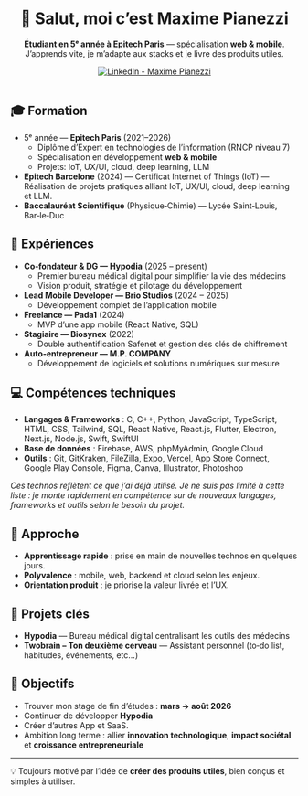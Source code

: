 <div align="center">
  
  <h1>👋 Salut, moi c’est Maxime Pianezzi</h1>
  
  <p><strong>Étudiant en 5ᵉ année à Epitech Paris</strong> — spécialisation <strong>web & mobile</strong>. J’apprends vite, je m’adapte aux stacks et je livre des produits utiles.</p>
  
  <a href="https://www.linkedin.com/in/maxime-pianezzi-bb144522b/">
    <img alt="LinkedIn - Maxime Pianezzi" src="https://img.shields.io/badge/LinkedIn-Maxime%20Pianezzi-0A66C2?style=for-the-badge&logo=linkedin&logoColor=white" />
  </a>
  
  <br/>
  <br/>
</div>

## 🎓 Formation

- 5ᵉ année — <strong>Epitech Paris</strong> (2021–2026)
  - Diplôme d’Expert en technologies de l’information (RNCP niveau 7)
  - Spécialisation en développement <strong>web & mobile</strong>
  - Projets: IoT, UX/UI, cloud, deep learning, LLM
- <strong>Epitech Barcelone</strong> (2024) — Certificat Internet of Things (IoT) — Réalisation de projets pratiques alliant IoT, UX/UI, cloud, deep learning et LLM.
- <strong>Baccalauréat Scientifique</strong> (Physique‑Chimie) — Lycée Saint‑Louis, Bar‑le‑Duc

## 💼 Expériences

- <strong>Co‑fondateur & DG — Hypodia</strong> (2025 – présent)
  - Premier bureau médical digital pour simplifier la vie des médecins
  - Vision produit, stratégie et pilotage du développement
- <strong>Lead Mobile Developer — Brio Studios</strong> (2024 – 2025)
  - Développement complet de l’application mobile
- <strong>Freelance — Pada1</strong> (2024)
  - MVP d’une app mobile (React Native, SQL)
- <strong>Stagiaire — Biosynex</strong> (2022)
  - Double authentification Safenet et gestion des clés de chiffrement
- <strong>Auto‑entrepreneur — M.P. COMPANY</strong>
  - Développement de logiciels et solutions numériques sur mesure

## 💻 Compétences techniques

- <strong>Langages & Frameworks</strong> : C, C++, Python, JavaScript, TypeScript, HTML, CSS, Tailwind, SQL, React Native, React.js, Flutter, Electron, Next.js, Node.js, Swift, SwiftUI
- <strong>Base de données</strong> : Firebase, AWS, phpMyAdmin, Google Cloud
- <strong>Outils</strong> : Git, GitKraken, FileZilla, Expo, Vercel, App Store Connect, Google Play Console, Figma, Canva, Illustrator, Photoshop

<p><em>Ces technos reflètent ce que j’ai déjà utilisé. Je ne suis pas limité à cette liste : je monte rapidement en compétence sur de nouveaux langages, frameworks et outils selon le besoin du projet.</em></p>

## 🧠 Approche

- <strong>Apprentissage rapide</strong> : prise en main de nouvelles technos en quelques jours.
- <strong>Polyvalence</strong> : mobile, web, backend et cloud selon les enjeux.
- <strong>Orientation produit</strong> : je priorise la valeur livrée et l’UX.

## 🚀 Projets clés

- <strong>Hypodia</strong> — Bureau médical digital centralisant les outils des médecins
- <strong>Twobrain – Ton deuxième cerveau</strong> — Assistant personnel (to‑do list, habitudes, événements, etc...)

## 🎯 Objectifs

- Trouver mon stage de fin d’études : <strong>mars → août 2026</strong>
- Continuer de développer <strong>Hypodia</strong>
- Créer d’autres App et SaaS.
- Ambition long terme : allier <strong>innovation technologique</strong>, <strong>impact sociétal</strong> et <strong>croissance entrepreneuriale</strong>

---

💡 Toujours motivé par l’idée de <strong>créer des produits utiles</strong>, bien conçus et simples à utiliser.
